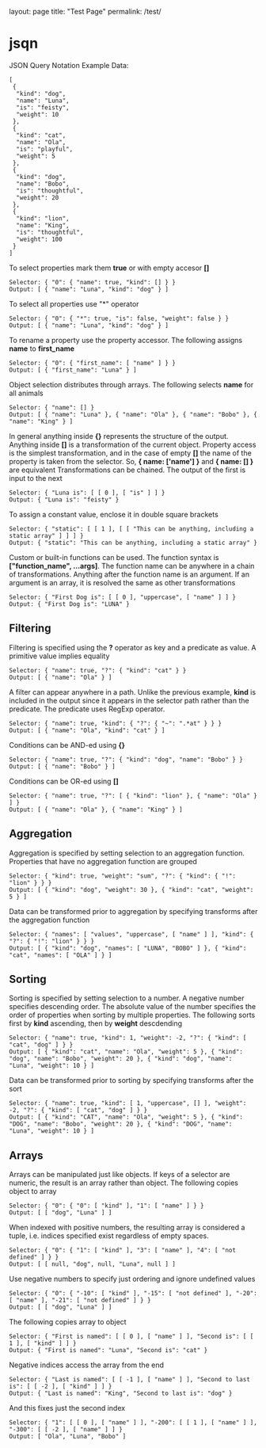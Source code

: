 layout: page
title: "Test Page"
permalink: /test/

# jsqn

JSON Query Notation
Example Data:

```
[
 {
  "kind": "dog",
  "name": "Luna",
  "is": "feisty",
  "weight": 10
 },
 {
  "kind": "cat",
  "name": "Ola",
  "is": "playful",
  "weight": 5
 },
 {
  "kind": "dog",
  "name": "Bobo",
  "is": "thoughtful",
  "weight": 20
 },
 {
  "kind": "lion",
  "name": "King",
  "is": "thoughtful",
  "weight": 100
 }
]
```

To select properties mark them **true** or with empty accesor **[]**

```
Selector: { "0": { "name": true, "kind": [] } }
Output: [ { "name": "Luna", "kind": "dog" } ]
```

To select all properties use "\*" operator

```
Selector: { "0": { "*": true, "is": false, "weight": false } }
Output: [ { "name": "Luna", "kind": "dog" } ]
```

To rename a property use the property accessor. The following assigns **name** to **first_name**

```
Selector: { "0": { "first_name": [ "name" ] } }
Output: [ { "first_name": "Luna" } ]
```

Object selection distributes through arrays. The following selects **name** for all animals

```
Selector: { "name": [] }
Output: [ { "name": "Luna" }, { "name": "Ola" }, { "name": "Bobo" }, { "name": "King" } ]
```

In general anything inside **{}** represents the structure of the output. Anything inside **[]** is a transformation of the current object. Property access is the simplest transformation, and in the case of empty **[]** the name of the property is taken from the selector. So, **{ name: ['name'] }** and **{ name: [] }** are equivalent
Transformations can be chained. The output of the first is input to the next

```
Selector: { "Luna is": [ [ 0 ], [ "is" ] ] }
Output: { "Luna is": "feisty" }
```

To assign a constant value, enclose it in double square brackets

```
Selector: { "static": [ [ 1 ], [ [ "This can be anything, including a static array" ] ] ] }
Output: { "static": "This can be anything, including a static array" }
```

Custom or built-in functions can be used. The function syntax is **["function_name", ...args]**. The function name can be anywhere in a chain of transformations. Anything after the function name is an argument. If an argument is an array, it is resolved the same as other transformations

```
Selector: { "First Dog is": [ [ 0 ], "uppercase", [ "name" ] ] }
Output: { "First Dog is": "LUNA" }
```

## Filtering

Filtering is specified using the **?** operator as key and a predicate as value. A primitive value implies equality

```
Selector: { "name": true, "?": { "kind": "cat" } }
Output: [ { "name": "Ola" } ]
```

A filter can appear anywhere in a path. Unlike the previous example, **kind** is included in the output since it appears in the selector path rather than the predicate. The predicate uses RegExp operator.

```
Selector: { "name": true, "kind": { "?": { "~": ".*at" } } }
Output: [ { "name": "Ola", "kind": "cat" } ]
```

Conditions can be AND-ed using **{}**

```
Selector: { "name": true, "?": { "kind": "dog", "name": "Bobo" } }
Output: [ { "name": "Bobo" } ]
```

Conditions can be OR-ed using **[]**

```
Selector: { "name": true, "?": [ { "kind": "lion" }, { "name": "Ola" } ] }
Output: [ { "name": "Ola" }, { "name": "King" } ]
```

## Aggregation

Aggregation is specified by setting selection to an aggregation function. Properties that have no aggregation function are grouped

```
Selector: { "kind": true, "weight": "sum", "?": { "kind": { "!": "lion" } } }
Output: [ { "kind": "dog", "weight": 30 }, { "kind": "cat", "weight": 5 } ]
```

Data can be transformed prior to aggregation by specifying transforms after the aggregation function

```
Selector: { "names": [ "values", "uppercase", [ "name" ] ], "kind": { "?": { "!": "lion" } } }
Output: [ { "kind": "dog", "names": [ "LUNA", "BOBO" ] }, { "kind": "cat", "names": [ "OLA" ] } ]
```

## Sorting

Sorting is specified by setting selection to a number. A negative number specifies descending order. The absolute value of the number specifies the order of properties when sorting by multiple properties. The following sorts first by **kind** ascending, then by **weight** descdending

```
Selector: { "name": true, "kind": 1, "weight": -2, "?": { "kind": [ "cat", "dog" ] } }
Output: [ { "kind": "cat", "name": "Ola", "weight": 5 }, { "kind": "dog", "name": "Bobo", "weight": 20 }, { "kind": "dog", "name": "Luna", "weight": 10 } ]
```

Data can be transformed prior to sorting by specifying transforms after the sort

```
Selector: { "name": true, "kind": [ 1, "uppercase", [] ], "weight": -2, "?": { "kind": [ "cat", "dog" ] } }
Output: [ { "kind": "CAT", "name": "Ola", "weight": 5 }, { "kind": "DOG", "name": "Bobo", "weight": 20 }, { "kind": "DOG", "name": "Luna", "weight": 10 } ]
```

## Arrays

Arrays can be manipulated just like objects. If keys of a selector are numeric, the result is an array rather than object. The following copies object to array

```
Selector: { "0": { "0": [ "kind" ], "1": [ "name" ] } }
Output: [ [ "dog", "Luna" ] ]
```

When indexed with positive numbers, the resulting array is considered a tuple, i.e. indices specified exist regardless of empty spaces.

```
Selector: { "0": { "1": [ "kind" ], "3": [ "name" ], "4": [ "not defined" ] } }
Output: [ [ null, "dog", null, "Luna", null ] ]
```

Use negative numbers to specify just ordering and ignore undefined values

```
Selector: { "0": { "-10": [ "kind" ], "-15": [ "not defined" ], "-20": [ "name" ], "-21": [ "not defined" ] } }
Output: [ [ "dog", "Luna" ] ]
```

The following copies array to object

```
Selector: { "First is named": [ [ 0 ], [ "name" ] ], "Second is": [ [ 1 ], [ "kind" ] ] }
Output: { "First is named": "Luna", "Second is": "cat" }
```

Negative indices access the array from the end

```
Selector: { "Last is named": [ [ -1 ], [ "name" ] ], "Second to last is": [ [ -2 ], [ "kind" ] ] }
Output: { "Last is named": "King", "Second to last is": "dog" }
```

And this fixes just the second index

```
Selector: { "1": [ [ 0 ], [ "name" ] ], "-200": [ [ 1 ], [ "name" ] ], "-300": [ [ -2 ], [ "name" ] ] }
Output: [ "Ola", "Luna", "Bobo" ]
```
